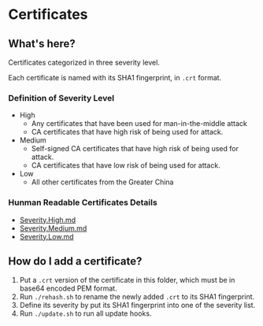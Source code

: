 Certificates
============

## What's here?

Certificates categorized in three severity level.

Each certificate is named with its SHA1 fingerprint, in `.crt` format.

### Definition of Severity Level

- High
  - Any certificates that have been used for man-in-the-middle attack
  - CA certificates that have high risk of being used for attack.
- Medium
  - Self-signed CA certificates that have high risk of being used for attack.
  - CA certificates that have low risk of being used for attack.
- Low
  - All other certificates from the Greater China

### Hunman Readable Certificates Details

- [Severity.High.md](Severity.High.md)
- [Severity.Medium.md](Severity.Medium.md)
- [Severity.Low.md](Severity.Low.md)

## How do I add a certificate?

1. Put a `.crt` version of the certificate in this folder, which must be in base64 encoded PEM format.
2. Run `./rehash.sh` to rename the newly added `.crt` to its SHA1 fingerprint.
3. Define its severity by put its SHA1 fingerprint into one of the severity list.
4. Run `./update.sh` to run all update hooks.
